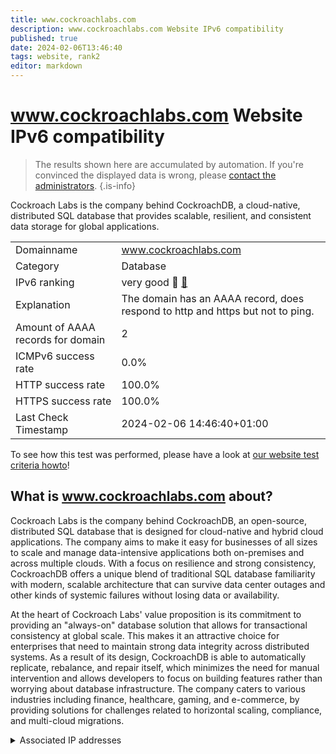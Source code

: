 ```yaml
---
title: www.cockroachlabs.com
description: www.cockroachlabs.com Website IPv6 compatibility
published: true
date: 2024-02-06T13:46:40
tags: website, rank2
editor: markdown
---
```


# www.cockroachlabs.com Website IPv6 compatibility

> The results shown here are accumulated by automation. If you're convinced the displayed data is wrong, please [contact the administrators](/howto/chat). 
{.is-info}

Cockroach Labs is the company behind CockroachDB, a cloud-native, distributed SQL database that provides scalable, resilient, and consistent data storage for global applications.


|   |   |
| - | - |
| Domainname | www.cockroachlabs.com
| Category | Database |
| IPv6 ranking | very good :2nd_place_medal: [🔗](/howto/ranking) |
| Explanation | The domain has an AAAA record, does respond to http and https but not to ping. |
| Amount of AAAA records for domain | 2 |
| ICMPv6 success rate | 0.0%|
| HTTP success rate | 100.0% |
| HTTPS success rate | 100.0% |
| Last Check Timestamp | 2024-02-06 14:46:40+01:00 |

To see how this test was performed, please have a look at [our website test criteria howto](/howto/testcriteria/website)!


## What is www.cockroachlabs.com about?
Cockroach Labs is the company behind CockroachDB, an open-source, distributed SQL database that is designed for cloud-native and hybrid cloud applications. The company aims to make it easy for businesses of all sizes to scale and manage data-intensive applications both on-premises and across multiple clouds. With a focus on resilience and strong consistency, CockroachDB offers a unique blend of traditional SQL database familiarity with modern, scalable architecture that can survive data center outages and other kinds of systemic failures without losing data or availability.

At the heart of Cockroach Labs' value proposition is its commitment to providing an "always-on" database solution that allows for transactional consistency at global scale. This makes it an attractive choice for enterprises that need to maintain strong data integrity across distributed systems. As a result of its design, CockroachDB is able to automatically replicate, rebalance, and repair itself, which minimizes the need for manual intervention and allows developers to focus on building features rather than worrying about database infrastructure. The company caters to various industries including finance, healthcare, gaming, and e-commerce, by providing solutions for challenges related to horizontal scaling, compliance, and multi-cloud migrations.



<details>
<summary>Associated IP addresses</summary>

2a05:d014:58f:6200::1f4

2a05:d014:58f:6201::1f4

</details>
